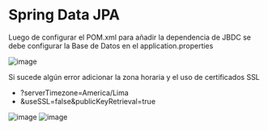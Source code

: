 
# Spring Data JPA

Luego de configurar el POM.xml para añadir la dependencia de JBDC se debe configurar la Base de Datos en el application.properties

![image](https://github.com/Pierohc/GTICS/assets/133728861/557568d0-66ae-4a20-941e-b86f5fa20e80)

Si sucede algún error adicionar la zona horaria y el uso de certificados SSL

- ?serverTimezone=America/Lima
- &useSSL=false&publicKeyRetrieval=true

![image](https://github.com/Pierohc/GTICS/assets/133728861/567dec6e-a328-43fe-be93-b7819df77e3f)
![image](https://github.com/Pierohc/GTICS/assets/133728861/b8198c93-a9d4-40f7-8deb-7c17292a8a6e)
